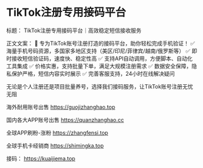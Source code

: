# TikTok注册专用接码平台

标题：
TikTok注册专用接码平台｜高效稳定短信接收服务

正文文案：
🌟 专为TikTok账号注册打造的接码平台，助你轻松完成手机验证！
✅ 海量手机号码资源，多国家多地区支持（美区/印尼/菲律宾/越南/俄罗斯等）
✅ 即时接收短信验证码，速度快、稳定性高
✅ 支持API自动调用，方便脚本、自动化工具集成
✅ 价格实惠，支持批量下单，满足大规模注册需求
✅ 数据安全保障，隐私保护严格，短信内容实时展示
✅ 完善客服支持，24小时在线解决疑问

无论是个人注册还是项目批量养号，选择我们接码服务，让TikTok账号注册无忧无阻

海外耐用账号出售
https://guojizhanghao.top 

国内各大APP账号出售
https://quanzhanghao.cc     

全球APP刷粉-涨粉 
https://zhangfensi.top 

全球手机卡经销商
https://shimingka.top 

接码：
https://kuaijiema.top